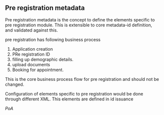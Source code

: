 ## Pre registration metadata

Pre registration metadata is the concept to define the elements specific to pre registration module.
This is extensible to core metadata-id definition, and validated against this.

pre registration has following business process

1. Application creation
2. PRe registration ID
3. filling up demographic details.
4. upload documents
5. Booking for appointment.

This is the core business process flow for pre registration and should not be changed.

Configuration of elements specific to pre registration would be done through different XML.
This elements are defined in id issuance

<Preregistration>

<name type="meta">
<Gender type="meta">
<Address type="meta">
<documment>
    <document-type>PoA</document-type>
</document>
<registration-center type="meta"/>
 </Preregistration>